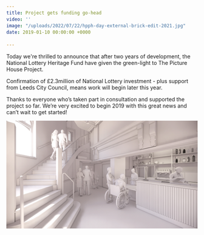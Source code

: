 ```yaml
---
title: Project gets funding go-head
video: ''
image: "/uploads/2022/07/22/hpph-day-external-brick-edit-2021.jpg"
date: 2019-01-10 00:00:00 +0000

---
```

Today we're thrilled to announce that after two years of development, the National Lottery Heritage Fund have given the green-light to The Picture House Project.

Confirmation of £2.3million of National Lottery investment - plus support from Leeds City Council, means work will  begin later this year.

Thanks to everyone who’s taken part in consultation and supported the project so far. We’re very excited to begin 2019 with this great news and can’t wait to get started!

![](/uploads/2022/07/22/hpph-2-entrance-foyer-2.jpg)